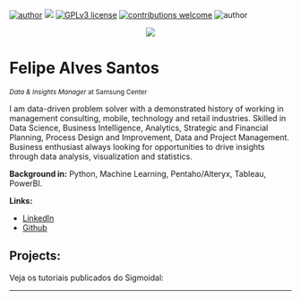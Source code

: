 [![author](https://img.shields.io/badge/author-carlosfab-red.svg)](https://www.linkedin.com/in/felipealvessantos) [![](https://img.shields.io/badge/python-3.7+-blue.svg)](https://www.python.org/downloads/release/python-365/) [![GPLv3 license](https://img.shields.io/badge/License-GPLv3-blue.svg)](http://perso.crans.org/besson/LICENSE.html) [![contributions welcome](https://img.shields.io/badge/contributions-welcome-brightgreen.svg?style=flat)](https://github.com/carlosfab/data_science/issues)
![author](https://img.shields.io/badge/author-felipesantos-informational?style=flat&logo=<LOGO_NAME>&logoColor=white&color=2bbc8a)

<p align="center">
  <img src="banner.png" >
</p>

# Felipe Alves Santos
<sub>*Data & Insights Manager* at Samsung Center</sub>

I am data-driven problem solver with a demonstrated history of working in management consulting, mobile, technology and retail industries. Skilled in Data Science, Business Intelligence, Analytics, Strategic and Financial Planning, Process Design and Improvement, Data and Project Management. Business enthusiast always looking for opportunities to drive insights through data analysis, visualization and statistics. 

**Background in:** Python, Machine Learning, Pentaho/Alteryx, Tableau, PowerBI.

**Links:**
* [LinkedIn](https://www.linkedin.com/in/felipealvessantos/)
* [Github](https://github.com/faspy/)


## Projects:
Veja os tutoriais publicados do Sigmoidal:

---
